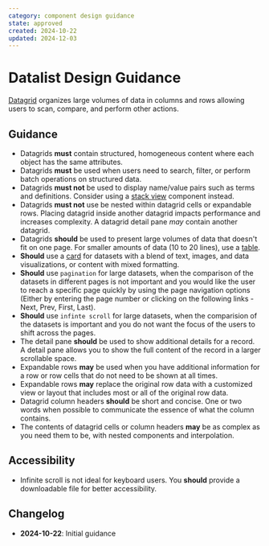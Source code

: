 ```yaml
---
category: component design guidance
state: approved
created: 2024-10-22
updated: 2024-12-03
---
```


# Datalist Design Guidance

[Datagrid](https://clarity.design/documentation/datagrid) organizes large volumes of data in columns and rows allowing users to scan, compare, and perform other actions.

## Guidance

- Datagrids **must** contain structured, homogeneous content where each object has the same attributes.
- Datagrids **must** be used when users need to search, filter, or perform batch operations on structured data.
- Datagrids **must not** be used to display name/value pairs such as terms and definitions. Consider using a [stack view](https://clarity.design/documentation/stack-view) component instead.
- Datagrids **must not** use be nested within datagrid cells or expandable rows. Placing datagrid inside another datagrid impacts performance and increases complexity. A datagrid detail pane _may_ contain another datagrid.
- Datagrids **should** be used to present large volumes of data that doesn't fit on one page. For smaller amounts of data (10 to 20 lines), use a [table](https://clarity.design/documentation/table).
- **Should** use a [card](https://clarity.design/documentation/card) for datasets with a blend of text, images, and data visualizations, or content with mixed formatting.
- **Should** use `pagination` for large datasets, when the comparison of the datasets in different pages is not important and you would like the user to reach a specific page quickly by using the page navigation options (Either by entering the page number or clicking on the following links - Next, Prev, First, Last).
- **Should** use `infinte scroll` for large datasets, when the comparision of the datasets is important and you do not want the focus of the users to shift across the pages.
- The detail pane **should** be used to show additional details for a record. A detail pane allows you to show the full content of the record in a larger scrollable space.
- Expandable rows **may** be used when you have additional information for a row or row cells that do not need to be shown at all times.
- Expandable rows **may** replace the original row data with a customized view or layout that includes most or all of the original row data.
- Datagrid column headers **should** be short and concise. One or two words when possible to communicate the essence of what the column contains.
- The contents of datagrid cells or column headers **may** be as complex as you need them to be, with nested components and interpolation.

## Accessibility

- Infinite scroll is not ideal for keyboard users. You **should** provide a downloadable file for better accessibility.

## Changelog

- **2024-10-22**: Initial guidance
